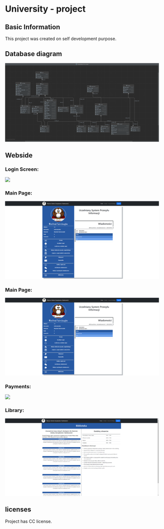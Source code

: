 <h1> University - project </h1>
<h2> Basic Information </h2>
<p> This project was created on self development purpose. </p>
<h2> Database diagram </h2>
<img src="src/main/resources/screenshots/Diagrams/Diagram.PNG">
<h2> Webside </h2>
<h3> Login Screen: </h3>
  <img src="src/main/resources/screenshots/Diagrams/login.PNG">
<h3> Main Page: </h3>
  <img src="src/main/resources/screenshots/Diagrams/index.PNG">
<h3> Main Page: </h3>
  <img src="src/main/resources/screenshots/Diagrams/index.PNG">
<h3> Payments: </h3>
  <img src="src/main/resources/screenshots/Diagrams/payments.PNG">
<h3> Library: </h3>
  <img src="src/main/resources/screenshots/Diagrams/library.PNG">
<h2> licenses </h2>
Project has CC license.
